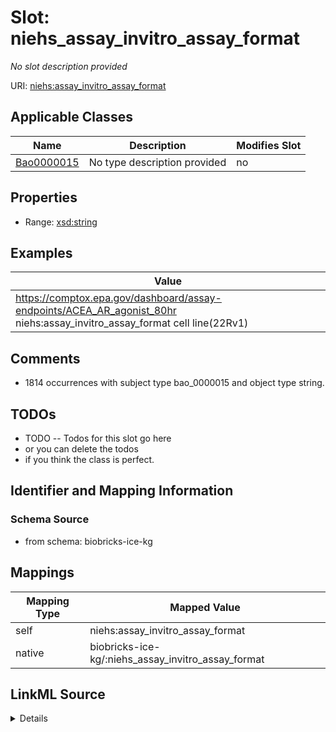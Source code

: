 

# Slot: niehs_assay_invitro_assay_format


_No slot description provided_





URI: [niehs:assay_invitro_assay_format](https://ice.ntp.niehs.nih.gov/property/assay_invitro_assay_format)



<!-- no inheritance hierarchy -->





## Applicable Classes

| Name | Description | Modifies Slot |
| --- | --- | --- |
| [Bao0000015](../classes/Bao0000015.md) | No type description provided |  no  |







## Properties

* Range: [xsd:string](xsd:string)






## Examples

| Value |
| --- |
| https://comptox.epa.gov/dashboard/assay-endpoints/ACEA_AR_agonist_80hr niehs:assay_invitro_assay_format cell line(22Rv1) |

## Comments

* 1814 occurrences with subject type bao_0000015 and object type string.

## TODOs

* TODO -- Todos for this slot go here
* or you can delete the todos
* if you think the class is perfect.

## Identifier and Mapping Information







### Schema Source


* from schema: biobricks-ice-kg




## Mappings

| Mapping Type | Mapped Value |
| ---  | ---  |
| self | niehs:assay_invitro_assay_format |
| native | biobricks-ice-kg/:niehs_assay_invitro_assay_format |




## LinkML Source

<details>
```yaml
name: niehs_assay_invitro_assay_format
description: No slot description provided
todos:
- TODO -- Todos for this slot go here
- or you can delete the todos
- if you think the class is perfect.
comments:
- 1814 occurrences with subject type bao_0000015 and object type string.
examples:
- value: https://comptox.epa.gov/dashboard/assay-endpoints/ACEA_AR_agonist_80hr niehs:assay_invitro_assay_format
    cell line(22Rv1)
from_schema: biobricks-ice-kg
rank: 1000
slot_uri: niehs:assay_invitro_assay_format
alias: niehs_assay_invitro_assay_format
domain_of:
- bao_0000015
range: string

```
</details>